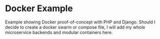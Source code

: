 # Docker Example

Example showing Docker proof-of-concept with PHP and Django. Should I decide to create a docker swarm or compose file, I will add my whole microservice backends and modular containers here.
